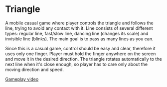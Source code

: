 # Triangle

A mobile casual game where player controls the triangle and follows the line, trying to avoid any contact with it. Line consists of several different types: regular line, fast/slow line, dancing line (changes its scale) and invisible line (blinks).
The main goal is to pass as many lines as you can.

Since this is a casual game, control should be easy and clear, therefore it uses only one finger. Player must hold the finger anywhere on the screen and move it in the desired direction. The triangle rotates automatically to the next line when it's close enough, so player has to care only about the moving direction and speed.

[Gameplay video](https://drive.google.com/open?id=17i6tL8yp3S4RdmxdpMRfH2SmE51SDFym)
